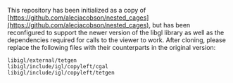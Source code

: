 This repository has been initialized as a copy of [https://github.com/alecjacobson/nested_cages](https://github.com/alecjacobson/nested_cages), but has been reconfigured to support the newer version of the libgl library as well as the dependencies required for calls to the viewer to work. After cloning, please replace the following files with their counterparts in the original version:

```
libigl/external/tetgen
libigl/include/igl/copyleft/cgal
libigl/include/igl/copyleft/tetgen
```
